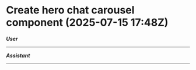 <!-- Generated by SpecStory -->

# Create hero chat carousel component (2025-07-15 17:48Z)

_**User**_



---

_**Assistant**_



---

